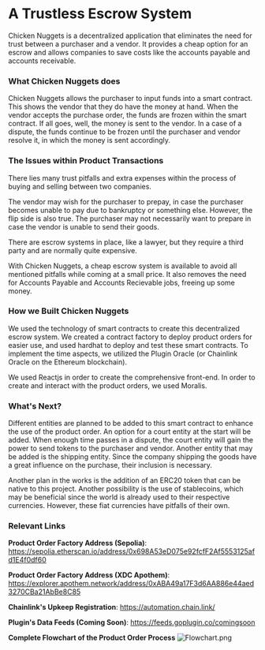 # A Trustless Escrow System

Chicken Nuggets is a decentralized application that eliminates the need for trust between a purchaser and a vendor. It provides a cheap option for an escrow and allows companies to save costs like the accounts payable and accounts receivable.

### What Chicken Nuggets does

Chicken Nuggets allows the purchaser to input funds into a smart contract. This shows the vendor that they do have the money at hand. When the vendor accepts the purchase order, the funds are frozen within the smart contract. If all goes, well, the money is sent to the vendor. In a case of a dispute, the funds continue to be frozen until the purchaser and vendor resolve it, in which the money is sent accordingly.

### The Issues within Product Transactions

There lies many trust pitfalls and extra expenses within the process of buying and selling between two companies.

The vendor may wish for the purchaser to prepay, in case the purchaser becomes unable to pay due to bankruptcy or something else. However, the flip side is also true. The purchaser may not necessarily want to prepare in case the vendor is unable to send their goods.

There are escrow systems in place, like a lawyer, but they require a third party and are normally quite expensive.

With Chicken Nuggets, a cheap escrow system is available to avoid all mentioned pitfalls while coming at a small price. It also removes the need for Accounts Payable and Accounts Recievable jobs, freeing up some money.

### How we Built Chicken Nuggets

We used the technology of smart contracts to create this decentralized escrow system. We created a contract factory to deploy product orders for easier use, and used hardhat to deploy and test these smart contracts. To implement the time aspects, we utilized the Plugin Oracle (or Chainlink Oracle on the Ethereum blockchain).

We used Reactjs in order to create the comprehensive front-end. In order to create and interact with the product orders, we used Moralis.

### What's Next?

Different entities are planned to be added to this smart contract to enhance the use of the product order. An option for a court entity at the start will be added. When enough time passes in a dispute, the court entity will gain the power to send tokens to the purchaser and vendor. Another entity that may be added is the shipping entity. Since the company shipping the goods have a great influence on the purchase, their inclusion is necessary.

Another plan in the works is the addition of an ERC20 token that can be native to this project. Another possibility is the use of stablecoins, which may be beneficial since the world is already used to their respective currencies. However, these fiat currencies have pitfalls of their own.

### Relevant Links

**Product Order Factory Address (Sepolia)**: https://sepolia.etherscan.io/address/0x698A53eD075e92fcfF2Af5553125afd1E4f0df60

**Product Order Factory Address (XDC Apothem)**: https://explorer.apothem.network/address/0xABA49a17F3d6AA886e44aed3270CBa21AbBe8C85

**Chainlink's Upkeep Registration**: https://automation.chain.link/

**Plugin's Data Feeds (Coming Soon)**: https://feeds.goplugin.co/comingsoon


**Complete Flowchart of the Product Order Process**
![Flowchart.png](https://cdn.dorahacks.io/static/files/18a2312c9625b2f87a0248b497d8a2c4.png)
